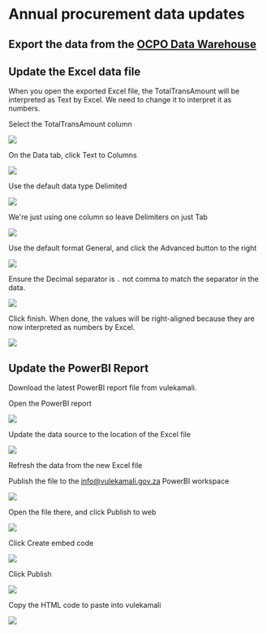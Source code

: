 # Annual procurement data updates

## Export the data from the [OCPO Data Warehouse](../services/ocpo-data-warehouse.md)

## Update the Excel data file

When you open the exported Excel file, the TotalTransAmount will be interpreted as Text by Excel. We need to change it to interpret it as numbers.



Select the TotalTransAmount column

![](../.gitbook/assets/screenshot_2020-03-20_09-48-12.png)

On the Data tab, click Text to Columns

![](../.gitbook/assets/text-to-columns-button.png)

Use the default data type Delimited

![](../.gitbook/assets/text-to-columns-form1.png)

We're just using one column so leave Delimiters on just Tab

![](../.gitbook/assets/text-to-columns-form2.png)

Use the default format General, and click the Advanced button to the right

![](../.gitbook/assets/text-to-columns-form3.png)

Ensure the Decimal separator is `.` not comma to match the separator in the data.



![](../.gitbook/assets/text-to-columns-form-decimal-separator.png)

Click finish. When done, the values will be right-aligned because they are now interpreted as numbers by Excel.

![](../.gitbook/assets/text-to-columns-done.png)

## Update the PowerBI Report

Download the latest PowerBI report file from vulekamali.

Open the PowerBI report

![](../.gitbook/assets/screenshot_2020-03-20_11-12-04.png)

Update the data source to the location of the Excel file

![](../.gitbook/assets/powerbi-update-source.png)

Refresh the data from the new Excel file

Publish the file to the info@vulekamali.gov.za PowerBI workspace

![](../.gitbook/assets/screenshot_2020-03-20_18-32-31.png)

Open the file there, and click Publish to web

![](../.gitbook/assets/powerbi-embed.png)

Click Create embed code

![](../.gitbook/assets/powerbi-embed2.png)

Click Publish

![](../.gitbook/assets/powerbi-embed3.png)

Copy the HTML code to paste into vulekamali

![](../.gitbook/assets/powerbi-embed4.png)

